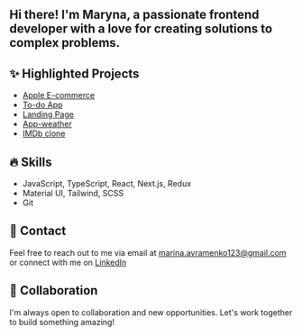## Hi there! I'm Maryna, a passionate frontend developer with a love for creating solutions to complex problems.

## ✨ Highlighted Projects

- [Apple E-commerce](https://github.com/AvramenkoMarina/phone_catalog)
- [To-do App](https://github.com/AvramenkoMarina/todo_app)
- [Landing Page](https://github.com/AvramenkoMarina/Sushiman)
- [App-weather](https://github.com/AvramenkoMarina/app-weather)
- [IMDb clone](https://github.com/AvramenkoMarina/imdb-next)

## 🔥 Skills
- JavaScript, TypeScript, React, Next.js, Redux  
- Material UI, Tailwind, SCSS  
- Git

## 💬 Contact
Feel free to reach out to me via email at marina.avramenko123@gmail.com or connect with me on [LinkedIn](https://www.linkedin.com/in/maryna-avramenko-a30296355/)

## 🤝 Collaboration
I'm always open to collaboration and new opportunities. Let's work together to build something amazing!
